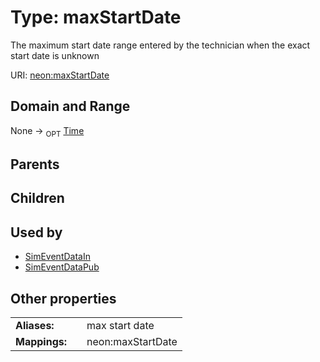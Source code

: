 
# Type: maxStartDate


The maximum start date range entered by the technician when the exact start date is unknown

URI: [neon:maxStartDate](https://data.neonscience.org/maxStartDate)


## Domain and Range

None ->  <sub>OPT</sub> [Time](types/Time.md)

## Parents


## Children


## Used by

 * [SimEventDataIn](SimEventDataIn.md)
 * [SimEventDataPub](SimEventDataPub.md)

## Other properties

|  |  |  |
| --- | --- | --- |
| **Aliases:** | | max start date |
| **Mappings:** | | neon:maxStartDate |

